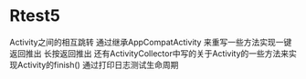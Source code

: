 # Rtest5
Activity之间的相互跳转
通过继承AppCompatActivity 来重写一些方法实现一键返回推出 长按返回推出
还有ActivityCollector中写的关于Activity的一些方法来实现Activity的finish()
通过打印日志测试生命周期
